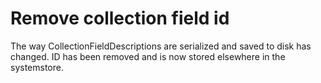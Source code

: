 # Remove collection field id

The way CollectionFieldDescriptions are serialized and saved to disk has changed.  ID has been removed and is now stored elsewhere in the systemstore.
